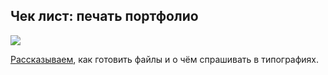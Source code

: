 ## Чек лист: печать портфолио

![](/img/PRT_55/galochki-oblozhka-v-blog-25.jpg#rounded)

[Рассказываем](https://softculture.cc/blog/entries/articles/chek-list-pechat-portfolio), как готовить файлы и о чём спрашивать в типографиях.